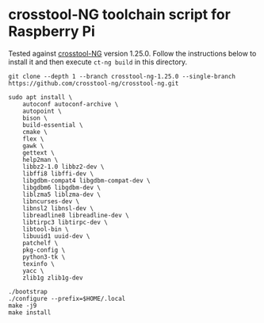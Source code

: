 # crosstool-NG toolchain script for Raspberry Pi
Tested against [crosstool-NG](https://github.com/crosstool-ng/crosstool-ng) version 1.25.0. Follow the instructions below to install it and then execute `ct-ng build` in this directory.
```
git clone --depth 1 --branch crosstool-ng-1.25.0 --single-branch https://github.com/crosstool-ng/crosstool-ng.git

sudo apt install \
    autoconf autoconf-archive \
    autopoint \
    bison \
    build-essential \
    cmake \
    flex \
    gawk \
    gettext \
    help2man \
    libbz2-1.0 libbz2-dev \
    libffi8 libffi-dev \
    libgdbm-compat4 libgdbm-compat-dev \
    libgdbm6 libgdbm-dev \
    liblzma5 liblzma-dev \
    libncurses-dev \
    libnsl2 libnsl-dev \
    libreadline8 libreadline-dev \
    libtirpc3 libtirpc-dev \
    libtool-bin \
    libuuid1 uuid-dev \
    patchelf \
    pkg-config \
    python3-tk \
    texinfo \
    yacc \
    zlib1g zlib1g-dev

./bootstrap
./configure --prefix=$HOME/.local
make -j9
make install
```
